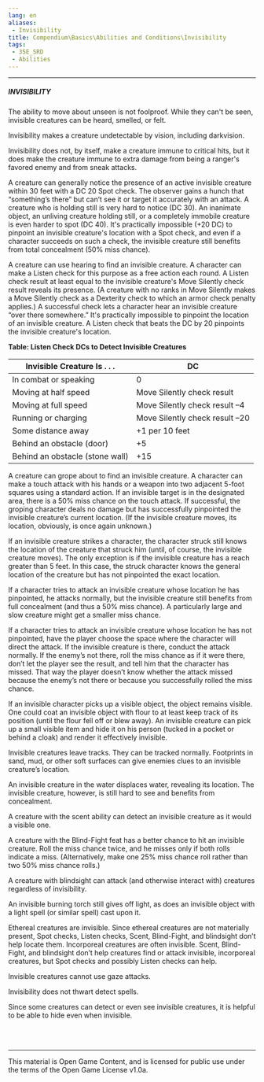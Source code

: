 ```yaml
---
lang: en
aliases:
 - Invisibility
title: Compendium\Basics\Abilities and Conditions\Invisibility
tags: 
 - 35E_SRD
 - Abilities
---
```


---
##### INVISIBILITY

The ability to move about unseen is not foolproof. While they can't be seen, invisible creatures can be heard, smelled, or felt.

Invisibility makes a creature undetectable by vision, including darkvision.

Invisibility does not, by itself, make a creature immune to critical hits, but it does make the creature immune to extra damage from being a ranger's favored enemy and from sneak attacks.

A creature can generally notice the presence of an active invisible creature within 30 feet with a DC 20 Spot check. The observer gains a hunch that “something’s there” but can’t see it or target it accurately with an attack. A creature who is holding still is very hard to notice (DC 30). An inanimate object, an unliving creature holding still, or a completely immobile creature is even harder to spot (DC 40). It's practically impossible (+20 DC) to pinpoint an invisible creature's location with a Spot check, and even if a character succeeds on such a check, the invisible creature still benefits from total concealment (50% miss chance).

A creature can use hearing to find an invisible creature. A character can make a Listen check for this purpose as a free action each round. A Listen check result at least equal to the invisible creature's Move Silently check result reveals its presence. (A creature with no ranks in Move Silently makes a Move Silently check as a Dexterity check to which an armor check penalty applies.) A successful check lets a character hear an invisible creature “over there somewhere.” It's practically impossible to pinpoint the location of an invisible creature. A Listen check that beats the DC by 20 pinpoints the invisible creature's location.

**Table: Listen Check DCs to Detect Invisible Creatures**

|Invisible Creature Is . . .|DC|
|---|---|
|In combat or speaking|0|
|Moving at half speed|Move Silently check result|
|Moving at full speed|Move Silently check result –4|
|Running or charging|Move Silently check result –20|
|Some distance away|+1 per 10 feet|
|Behind an obstacle (door)|+5|
|Behind an obstacle (stone wall)|+15|

A creature can grope about to find an invisible creature. A character can make a touch attack with his hands or a weapon into two adjacent 5-foot squares using a standard action. If an invisible target is in the designated area, there is a 50% miss chance on the touch attack. If successful, the groping character deals no damage but has successfully pinpointed the invisible creature’s current location. (If the invisible creature moves, its location, obviously, is once again unknown.)

If an invisible creature strikes a character, the character struck still knows the location of the creature that struck him (until, of course, the invisible creature moves). The only exception is if the invisible creature has a reach greater than 5 feet. In this case, the struck character knows the general location of the creature but has not pinpointed the exact location.

If a character tries to attack an invisible creature whose location he has pinpointed, he attacks normally, but the invisible creature still benefits from full concealment (and thus a 50% miss chance). A particularly large and slow creature might get a smaller miss chance.

If a character tries to attack an invisible creature whose location he has not pinpointed, have the player choose the space where the character will direct the attack. If the invisible creature is there, conduct the attack normally. If the enemy’s not there, roll the miss chance as if it were there, don’t let the player see the result, and tell him that the character has missed. That way the player doesn’t know whether the attack missed because the enemy’s not there or because you successfully rolled the miss chance.

If an invisible character picks up a visible object, the object remains visible. One could coat an invisible object with flour to at least keep track of its position (until the flour fell off or blew away). An invisible creature can pick up a small visible item and hide it on his person (tucked in a pocket or behind a cloak) and render it effectively invisible.

Invisible creatures leave tracks. They can be tracked normally. Footprints in sand, mud, or other soft surfaces can give enemies clues to an invisible creature’s location.

An invisible creature in the water displaces water, revealing its location. The invisible creature, however, is still hard to see and benefits from concealment.

A creature with the scent ability can detect an invisible creature as it would a visible one.

A creature with the Blind-Fight feat has a better chance to hit an invisible creature. Roll the miss chance twice, and he misses only if both rolls indicate a miss. (Alternatively, make one 25% miss chance roll rather than two 50% miss chance rolls.)

A creature with blindsight can attack (and otherwise interact with) creatures regardless of invisibility.

An invisible burning torch still gives off light, as does an invisible object with a light spell (or similar spell) cast upon it.

Ethereal creatures are invisible. Since ethereal creatures are not materially present, Spot checks, Listen checks, Scent, Blind-Fight, and blindsight don’t help locate them. Incorporeal creatures are often invisible. Scent, Blind-Fight, and blindsight don’t help creatures find or attack invisible, incorporeal creatures, but Spot checks and possibly Listen checks can help.

Invisible creatures cannot use gaze attacks.

Invisibility does not thwart detect spells.

Since some creatures can detect or even see invisible creatures, it is helpful to be able to hide even when invisible.


<br><br>



---



This material is Open Game Content, and is licensed for public use under the terms of the Open Game License v1.0a.

